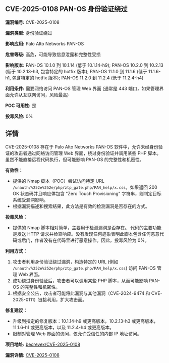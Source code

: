 ## CVE-2025-0108 PAN-OS 身份验证绕过

**漏洞编号:** CVE-2025-0108

**漏洞类型:** 身份验证绕过

**影响应用:** Palo Alto Networks PAN-OS

**危害等级:** 高危，可能导致信息泄露和完整性受损

**影响版本:** PAN-OS 10.1.0 到 10.1.14 (低于 10.1.14-h9); PAN-OS 10.2.0 到 10.2.13 (低于 10.2.13-h3, 包含特定的 hotfix 版本); PAN-OS 11.1.0 到 11.1.6 (低于 11.1.6-h1, 包含特定的 hotfix 版本); PAN-OS 11.2.0 到 11.2.4 (低于 11.2.4-h4)

**利用条件:** 需要网络访问 PAN-OS 管理 Web 界面 (通常是 443 端口，如果管理界面允许从互联网访问，风险最高)

**POC 可用性:** 是

**投毒风险:** 0%

## 详情

CVE-2025-0108 存在于 Palo Alto Networks PAN-OS 软件中，允许未经身份验证的攻击者通过网络访问管理 Web 界面，绕过身份验证并调用某些 PHP 脚本。虽然不能直接远程代码执行，但可能影响 PAN-OS 的完整性和机密性。

**有效性：**

*   提供的 Nmap 脚本（POC）尝试访问特定 URL `/unauth/%252e%252e/php/ztp_gate.php/PAN_help/x.css`，如果返回 200 OK 状态码并且响应体包含 "Zero Touch Provisioning" 字符串，则判定目标系统受漏洞影响。
*   根据漏洞描述和搜索结果，此方法是有效的检测漏洞是否存在的方式。

**投毒风险：**

*   提供的 Nmap 脚本相对简单，主要用于检测漏洞是否存在。 代码的主要功能是发送 HTTP 请求并检查响应。没有发现任何迹象表明此脚本包含任何恶意代码或后门，作者没有在代码里进行恶意操作。因此，投毒风险为 0%。

**利用方式：**

1.  攻击者利用身份验证绕过漏洞，构造特定的 URL (例如 `/unauth/%252e%252e/php/ztp_gate.php/PAN_help/x.css`)  访问 PAN-OS 管理 Web 界面。
2.  成功绕过身份验证后，攻击者可以调用某些 PHP 脚本，从而可能影响 PAN-OS 的完整性和机密性。
3.  根据安全公告，攻击者可能将此漏洞与其他漏洞（CVE-2024-9474 和 CVE-2025-0111）链接利用，扩大攻击面。

**修复建议：**

*   升级到指定的修复版本：10.1.14-h9 或更高版本，10.2.13-h3 或更高版本，11.1.6-h1 或更高版本，以及 11.2.4-h4 或更高版本。
*   限制对管理 Web 界面的访问，仅允许受信任的内部 IP 地址访问。

**项目地址:** [becrevex/CVE-2025-0108](https://github.com/becrevex/CVE-2025-0108)

**漏洞详情:** [CVE-2025-0108](https://nvd.nist.gov/vuln/detail/CVE-2025-0108)